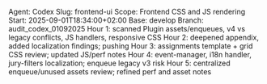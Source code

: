 Agent: Codex
Slug: frontend-ui
Scope: Frontend CSS and JS rendering
Start: 2025-09-01T18:34:00+02:00
Base: develop
Branch: audit_codex_01092025
Hour 1: scanned Plugin assets/enqueues, v4 vs legacy conflicts, JS handlers, responsive CSS
Hour 2: deepened appendix, added localization findings; pushing
Hour 3: assignments template + grid CSS review; updated JS/perf notes
Hour 4: event-manager, i18n handler, jury-filters localization; enqueue legacy v3 risk
Hour 5: centralized enqueue/unused assets review; refined perf and asset notes
